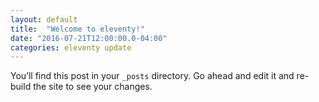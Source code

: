 ```yaml
---
layout: default
title:  "Welcome to eleventy!"
date: "2016-07-21T12:00:00.0-04:00"
categories: eleventy update
---
```

You’ll find this post in your `_posts` directory. Go ahead and edit it and re-build the site to see your changes.